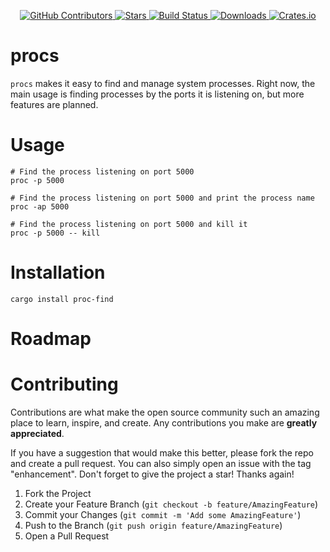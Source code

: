 <div id="top"></div>

<p align="center">
<a href="https://github.com/kurtbuilds/procs/graphs/contributors">
    <img src="https://img.shields.io/github/contributors/kurtbuilds/procs.svg?style=flat-square" alt="GitHub Contributors" />
</a>
<a href="https://github.com/kurtbuilds/procs/stargazers">
    <img src="https://img.shields.io/github/stars/kurtbuilds/procs.svg?style=flat-square" alt="Stars" />
</a>
<a href="https://github.com/kurtbuilds/procs/actions">
    <img src="https://img.shields.io/github/workflow/status/kurtbuilds/procs/test?style=flat-square" alt="Build Status" />
</a>
<a href="https://crates.io/crates/procs">
    <img src="https://img.shields.io/crates/d/procs?style=flat-square" alt="Downloads" />
</a>
<a href="https://crates.io/crates/procs">
    <img src="https://img.shields.io/crates/v/procs?style=flat-square" alt="Crates.io" />
</a>

</p>

# procs

`procs` makes it easy to find and manage system processes. Right now, the main usage is finding processes by the ports 
it is listening on, but more features are planned.

# Usage

    # Find the process listening on port 5000
    proc -p 5000 

    # Find the process listening on port 5000 and print the process name
    proc -ap 5000

    # Find the process listening on port 5000 and kill it  
    proc -p 5000 -- kill

# Installation

    cargo install proc-find

# Roadmap

# Contributing

Contributions are what make the open source community such an amazing place to learn, inspire, and create. Any contributions you make are **greatly appreciated**.

If you have a suggestion that would make this better, please fork the repo and create a pull request. You can also simply open an issue with the tag "enhancement".
Don't forget to give the project a star! Thanks again!

1. Fork the Project
2. Create your Feature Branch (`git checkout -b feature/AmazingFeature`)
3. Commit your Changes (`git commit -m 'Add some AmazingFeature'`)
4. Push to the Branch (`git push origin feature/AmazingFeature`)
5. Open a Pull Request
